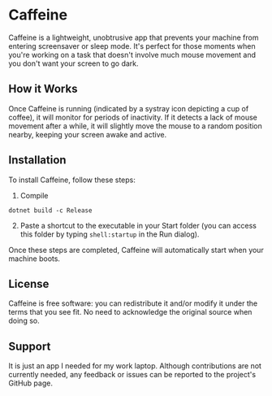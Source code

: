 # Caffeine

Caffeine is a lightweight, unobtrusive app that prevents your machine from entering screensaver or sleep mode. It's perfect for those moments when you're working on a task that doesn't involve much mouse movement and you don't want your screen to go dark.

## How it Works

Once Caffeine is running (indicated by a systray icon depicting a cup of coffee), it will monitor for periods of inactivity. If it detects a lack of mouse movement after a while, it will slightly move the mouse to a random position nearby, keeping your screen awake and active.

## Installation

To install Caffeine, follow these steps:

1. Compile
```console
dotnet build -c Release
```
2. Paste a shortcut to the executable in your Start folder (you can access this folder by typing `shell:startup` in the Run dialog).

Once these steps are completed, Caffeine will automatically start when your machine boots.

## License

Caffeine is free software: you can redistribute it and/or modify it under the terms that you see fit. No need to acknowledge the original source when doing so.

## Support

It is just an app I needed for my work laptop.
Although contributions are not currently needed, any feedback or issues can be reported to the project's GitHub page.
